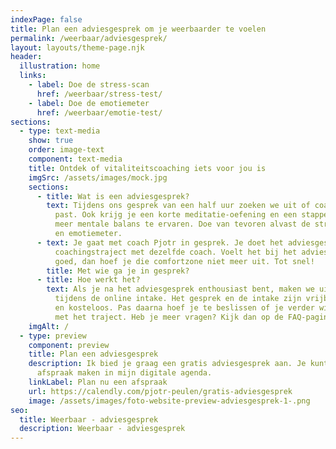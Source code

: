 ```yaml
---
indexPage: false
title: Plan een adviesgesprek om je weerbaarder te voelen
permalink: /weerbaar/adviesgesprek/
layout: layouts/theme-page.njk
header:
  illustration: home
  links:
    - label: Doe de stress-scan
      href: /weerbaar/stress-test/
    - label: Doe de emotiemeter
      href: /weerbaar/emotie-test/
sections:
  - type: text-media
    show: true
    order: image-text
    component: text-media
    title: Ontdek of vitaliteitscoaching iets voor jou is
    imgSrc: /assets/images/mock.jpg
    sections:
      - title: Wat is een adviesgesprek?
        text: Tijdens ons gesprek van een half uur zoeken we uit of coaching bij jou
          past. Ook krijg je een korte meditatie-oefening en een stappenplan om
          meer mentale balans te ervaren. Doe van tevoren alvast de stress-scan
          en emotiemeter.
      - text: Je gaat met coach Pjotr in gesprek. Je doet het adviesgesprek en het hele
          coachingstraject met dezelfde coach. Voelt het bij het adviesgesprek
          goed, dan hoef je die comfortzone niet meer uit. Tot snel!
        title: Met wie ga je in gesprek?
      - title: Hoe werkt het?
        text: Als je na het adviesgesprek enthousiast bent, maken we uitgebreid kennis
          tijdens de online intake. Het gesprek en de intake zijn vrijblijvend
          en kosteloos. Pas daarna hoef je te beslissen of je verder wil gaan
          met het traject. Heb je meer vragen? Kijk dan op de FAQ-pagina.
    imgAlt: /
  - type: preview
    component: preview
    title: Plan een adviesgesprek
    description: Ik bied je graag een gratis adviesgesprek aan. Je kunt direct een
      afspraak maken in mijn digitale agenda.
    linkLabel: Plan nu een afspraak
    url: https://calendly.com/pjotr-peulen/gratis-adviesgesprek
    image: /assets/images/foto-website-preview-adviesgesprek-1-.png
seo:
  title: Weerbaar - adviesgesprek
  description: Weerbaar - adviesgesprek
---
```

